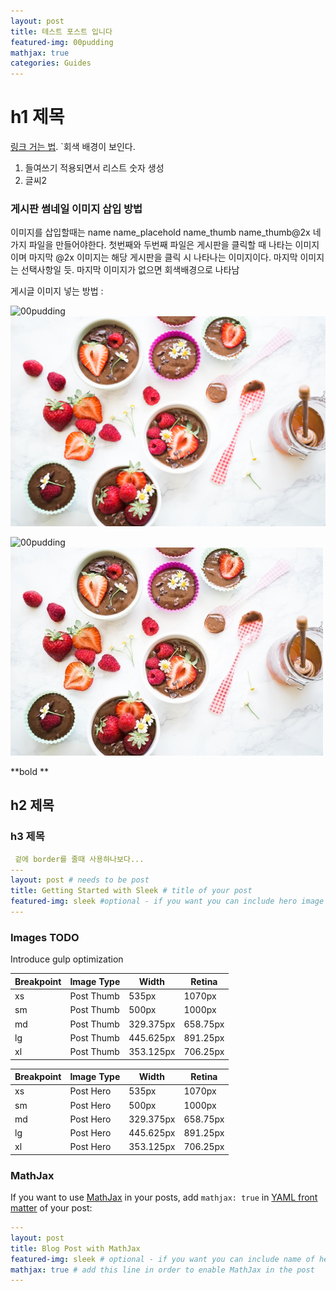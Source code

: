```yaml
---
layout: post
title: 테스트 포스트 입니다
featured-img: 00pudding
mathjax: true
categories: Guides
---
```


# h1 제목

[링크 거는 법](https://pages.github.com).
`회색 배경이 보인다.

1. 들여쓰기 적용되면서 리스트 숫자 생성
2. 글씨2

### 게시판 썸네일 이미지 삽입 방법
이미지를 삽입할때는
name
name_placehold
name_thumb
name_thumb@2x 네가지 파일을 만들어야한다.
첫번째와 두번째 파일은 게시판을 클릭할 때 나타는 이미지이며
마지막 @2x 이미지는 해당 게시판을 클릭 시 나타나는 이미지이다.
마지막 이미지는 선택사항일 듯. 마지막 이미지가 없으면 회색배경으로 나타남

게시글 이미지 넣는 방법 :

![00pudding](https://s2yuni.github.io/assets/img/posts/00pudding.jpg)
![00pudding](/assets/img/posts/00pudding.jpg)

![00pudding](http://s2yuni.github.io/images/00pudding.jpg)
![00pudding](/images/00pudding.jpg)

**bold **
## h2 제목
### h3 제목

```yaml
 겉에 border를 줄때 사용하나보다...
---
layout: post # needs to be post
title: Getting Started with Sleek # title of your post
featured-img: sleek #optional - if you want you can include hero image
---

```


### Images TODO

Introduce gulp optimization

Breakpoint | Image Type | Width | Retina
------------ | ------------ | ------------- | -------------
xs |Post Thumb | 535px | 1070px
sm |Post Thumb | 500px| 1000px
md |Post Thumb | 329.375px | 658.75px
lg |Post Thumb | 445.625px | 891.25px
xl |Post Thumb | 353.125px | 706.25px

Breakpoint | Image Type | Width | Retina
------------ | ------------ | ------------- | -------------
xs |Post Hero | 535px | 1070px
sm |Post Hero | 500px| 1000px
md |Post Hero | 329.375px | 658.75px
lg |Post Hero | 445.625px | 891.25px
xl |Post Hero | 353.125px | 706.25px

### MathJax

If you want to use [MathJax](https://www.mathjax.org/) in your posts, add `mathjax: true` in [YAML front matter](https://jekyllrb.com/docs/frontmatter/) of your post:

```yaml
---
layout: post
title: Blog Post with MathJax
featured-img: sleek # optional - if you want you can include name of hero image
mathjax: true # add this line in order to enable MathJax in the post
---
```

